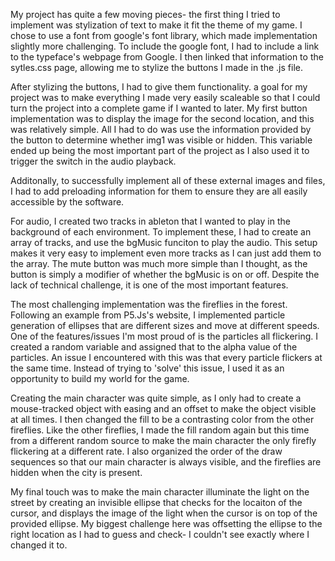 My project has quite a few moving pieces-
the first thing I tried to implement was stylization of text to make it fit the theme of my game. I chose to use a font from google's font library, which made implementation slightly more challenging. To include the google font, I had to include a link to the typeface's webpage from Google. I then linked that information to the sytles.css page, allowing me to stylize the buttons I made in the .js file.

After stylizing the buttons, I had to give them functionality. a goal for my project was to make everything I made very easily scaleable so that I could turn the project into a complete game if I wanted to later. My first button implementation was to display the image for the second location, and this was relatively simple. All I had to do was use the information provided by the button to determine whether img1 was visible or hidden. This variable ended up being the most important part of the project as I also used it to trigger the switch in the audio playback.

Additonally, to successfully implement all of these external images and files, I had to add preloading information for them to ensure they are all easily accessible by the software.

For audio, I created two tracks in ableton that I wanted to play in the background of each environment. To implement these, I had to create an array of tracks, and use the bgMusic funciton to play the audio. This setup makes it very easy to implement even more tracks as I can just add them to the array. The mute button was much more simple than I thought, as the button is simply a modifier of whether the bgMusic is on or off. Despite the lack of technical challenge, it is one of the most important features.

The most challenging implementation was the fireflies in the forest. Following an example from P5.Js's website, I implemented particle generation of ellipses that are different sizes and move at different speeds. One of the features/issues I'm most proud of is the particles all flickering. I created a random variable and assigned that to the alpha value of the particles. An issue I encountered with this was that every particle flickers at the same time. Instead of trying to 'solve' this issue, I used it as an opportunity to build my world for the game. 

Creating the main character was quite simple, as I only had to create a mouse-tracked object with easing and an offset to make the object visible at all times. I then changed the fill to be a contrasting color from the other fireflies. Like the other fireflies, I made the fill random again but this time from a different random source to make the main character the only firefly flickering at a different rate. I also organized the order of the draw sequences so that our main character is always visible, and the fireflies are hidden when the city is present. 

My final touch was to make the main character illuminate the light on the street by creating an invisible ellipse that checks for the locaiton of the cursor, and displays the image of the light when the cursor is on top of the provided ellipse. My biggest challenge here was offsetting the ellipse to the right location as I had to guess and check- I couldn't see exactly where I changed it to.

